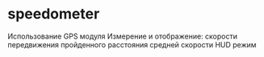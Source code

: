 # speedometer
Использование GPS модуля
Измерение и отображение:
скорости передвижения 
пройденного расстояния 
средней скорости 
HUD режим
